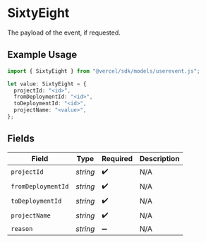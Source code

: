 # SixtyEight

The payload of the event, if requested.

## Example Usage

```typescript
import { SixtyEight } from "@vercel/sdk/models/userevent.js";

let value: SixtyEight = {
  projectId: "<id>",
  fromDeploymentId: "<id>",
  toDeploymentId: "<id>",
  projectName: "<value>",
};
```

## Fields

| Field              | Type               | Required           | Description        |
| ------------------ | ------------------ | ------------------ | ------------------ |
| `projectId`        | *string*           | :heavy_check_mark: | N/A                |
| `fromDeploymentId` | *string*           | :heavy_check_mark: | N/A                |
| `toDeploymentId`   | *string*           | :heavy_check_mark: | N/A                |
| `projectName`      | *string*           | :heavy_check_mark: | N/A                |
| `reason`           | *string*           | :heavy_minus_sign: | N/A                |